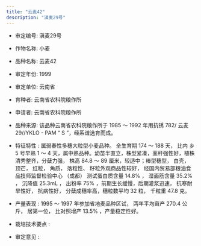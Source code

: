 ```yaml
---
title: "云麦42"
description: "滇麦29号"
---
```

* 审定编号:  滇麦29号

*  作物名称:  小麦

*  品种名称:  云麦42

*  审定年份:  1999

*  审定单位:  云南省

* 育种者:  云南省农科院粮作所

*  申请者:  云南省农科院粮作所

*  品种来源:  该品种云南省农科院粮作所于 1985 ～ 1992 年用抗锈 782/ 云麦 29//YKLO - PAM “ S ”，经系谱选育而成。

*  特征特性 : 
属弱春性多穗大粒型小麦品种。 全生育期 174 ～ 188 天， 比内 乡 5 号早熟 1 ～ 4 天，属中熟品种。幼苗半直立，株型紧凑，茎秆强性好，植株清秀整齐，分蘖力强， 株高 84.8 ～ 89 厘米，较适中；棒型穗型， 白壳， 顶芒， 红粒， 角质， 落粒性、 籽粒外观商品性较好， 经国内贸易部粮油食品技师监督检验中心 （成都） 测试蛋白质含量 14.8% ， 湿面筋含量 35.2% ， 沉降值 25.3mL ， 出粉率 75% ，前期生长缓慢，后期灌浆迅速， 抗寒耐旱性好， 抗病性好， 分蘖成穗率高，穗粒数平均 32 粒， 千粒重 47.8 克。 
 
*  产量表现 : 
1995 ～ 1997 年参加省地麦品种区试， 两年平均亩产 270.4 公斤， 居第一位， 比对照增产 13.5% ，产量稳定性好。

*  栽培技术要点 : 


*  审定意见 : 

